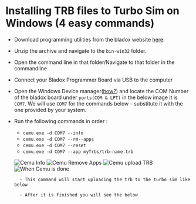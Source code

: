 # Installing TRB files to Turbo Sim on Windows (4 easy commands)

- Download programming utilities from the bladox website [here](https://www.bladox.com/download.php?lang=cz#prog). 
- Unzip the archive and navigate to the `bin-win32` folder.
- Open the command line in that folder/Navigate to that folder in the commandline
- Connect your Bladox Programmer Board via USB to the computer
- Open the Windows Device manager([how?](https://www.lifewire.com/how-to-open-device-manager-2626075)) and locate the COM Number of the bladox board under `ports(COM & LPT)` in the below image it is `COM7`. We will use `COM7` for the commands below - substitute it with the one provided by your system.
- Run the following commands in order :
	- `cemu.exe -d COM7 --info`
	- `cemu.exe -d COM7 --rm--apps`
	- `cemu.exe -d COM7 --reset`
	- `cemu.exe -d COM7 --app myTrbs/trb-name.trb`
	
	![Cemu Info](../img/cemu-info.png)
	![Cemu Remove Apps](../img/cemu-reset.png)
	![Cemu upload TRB](../img/cemu-load-app.png)
	![When Cemu is done](../img/cemu-done.png)
	
		- This command will start uploading the trb to the turbo sim like below
		
		- After it is finished you will see the below
    
